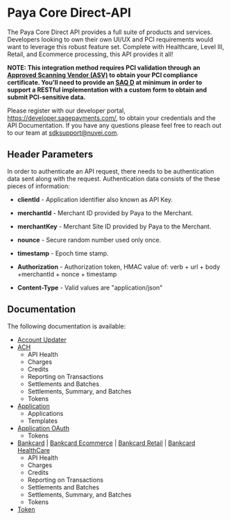 # Paya Core Direct-API

The Paya Core Direct API provides a full suite of products and services. Developers looking to own their own UI/UX and PCI requirements would want to leverage this robust feature set. Complete with Healthcare, Level III, Retail, and Ecommerce processing, this API provides it all!

**NOTE: This integration method requires PCI validation through an [Approved Scanning Vendor (ASV)](https://listings.pcisecuritystandards.org/assessors_and_solutions/approved_scanning_vendors) to obtain your PCI compliance certificate. You'll need to provide an [SAQ D](https://www.pcisecuritystandards.org/documents/SAQ_D_v3_Merchant.pdf) at minimum in order to support a RESTful implementation with a custom form to obtain and submit PCI-sensitive data.**

Please register with our developer portal, https://developer.sagepayments.com/, to obtain your credentials and the API Documentation.
If you have any questions please feel free to reach out to our team at sdksupport@nuvei.com.


## Header Parameters

In order to authenticate an API request, there needs to be authentication data sent along with the request. Authentication data consists of the these pieces of information:

+ **clientId** - Application identifier also known as API Key. 
+ **merchantId** - Merchant ID provided by Paya to the Merchant.
+ **merchantKey** - Merchant Site ID provided by Paya to the Merchant.
+ **nounce** - Secure random number used only once.
+ **timestamp** - Epoch time stamp.

+ **Authorization** - Authorization token, HMAC value of:  verb + url + body +merchantId + nonce + timestamp
+ **Content-Type** - Valid values are "application/json"

## Documentation

The following documentation is available:

+ [Account Updater](https://github.com/PayaDev/PayaGateway/blob/master/PayaCore/Direct-API/Account%20Updater.md)
+ [ACH](https://github.com/PayaDev/PayaGateway/blob/master/PayaCore/Direct-API/ACH.md)
  + API Health
  + Charges
  + Credits
  + Reporting on Transactions
  + Settlements and Batches
  + Settlements, Summary, and Batches
  + Tokens
+ [Application](https://github.com/PayaDev/PayaGateway/blob/master/PayaCore/Direct-API/Application.md)
  + Applications
  + Templates
+ [Application OAuth](https://github.com/PayaDev/PayaGateway/blob/master/PayaCore/Direct-API/Application%20OAuth.md)
  + Tokens
+ [Bankcard](https://github.com/PayaDev/PayaGateway/blob/master/PayaCore/Direct-API/BankCard.md) | [Bankcard Ecommerce](https://github.com/PayaDev/PayaGateway/blob/master/PayaCore/Direct-API/BankCard_Ecommerce.md) | [Bankcard Retail](https://github.com/PayaDev/PayaGateway/blob/master/PayaCore/Direct-API/BankCard_Retail.md) | [Bankcard HealthCare](https://github.com/PayaDev/PayaGateway/blob/master/PayaCore/Direct-API/BankCard_HealthCare.md)
  + API Health
  + Charges
  + Credits
  + Reporting on Transactions
  + Settlements and Batches
  + Settlements, Summary, and Batches
  + Tokens
+ [Token](https://github.com/PayaDev/PayaGateway/blob/master/PayaCore/Direct-API/Token.md)
